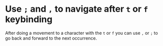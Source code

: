 # Use `;` and `,` to navigate after `t` or `f` keybinding

After doing a movement to a character with the `t` or `f` you can use
`,` or `;` to go back and forward to the next occurrence.
